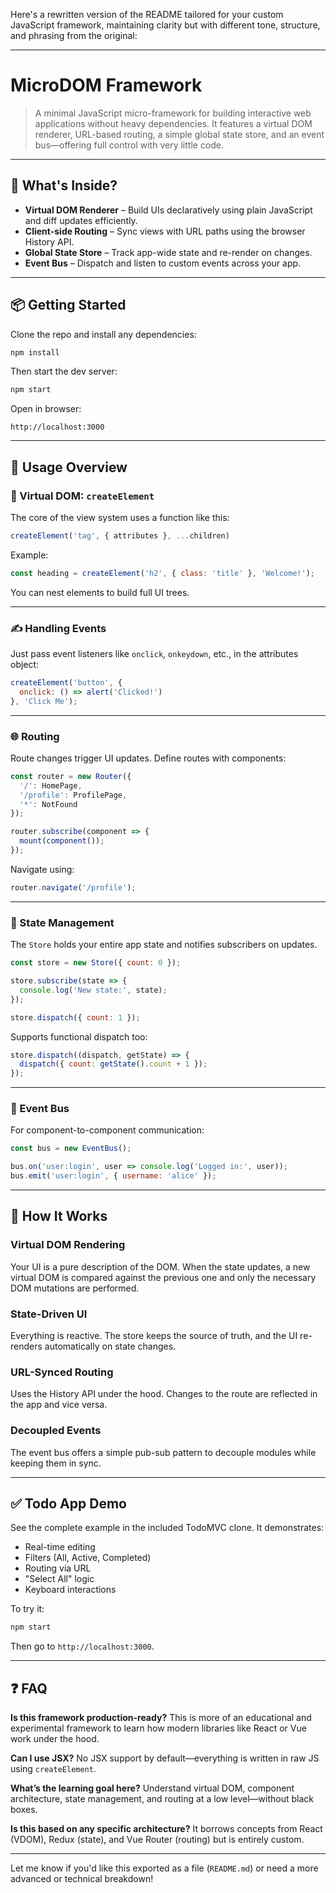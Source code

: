 Here's a rewritten version of the README tailored for your custom JavaScript framework, maintaining clarity but with different tone, structure, and phrasing from the original:

---

# MicroDOM Framework

> A minimal JavaScript micro-framework for building interactive web applications without heavy dependencies. It features a virtual DOM renderer, URL-based routing, a simple global state store, and an event bus—offering full control with very little code.

---

## 🔧 What's Inside?

* **Virtual DOM Renderer** – Build UIs declaratively using plain JavaScript and diff updates efficiently.
* **Client-side Routing** – Sync views with URL paths using the browser History API.
* **Global State Store** – Track app-wide state and re-render on changes.
* **Event Bus** – Dispatch and listen to custom events across your app.

---

## 📦 Getting Started

Clone the repo and install any dependencies:

```bash
npm install
```

Then start the dev server:

```bash
npm start
```

Open in browser:

```
http://localhost:3000
```

---

## 📘 Usage Overview

### 📌 Virtual DOM: `createElement`

The core of the view system uses a function like this:

```js
createElement('tag', { attributes }, ...children)
```

Example:

```js
const heading = createElement('h2', { class: 'title' }, 'Welcome!');
```

You can nest elements to build full UI trees.

---

### ✍️ Handling Events

Just pass event listeners like `onclick`, `onkeydown`, etc., in the attributes object:

```js
createElement('button', {
  onclick: () => alert('Clicked!')
}, 'Click Me');
```

---

### 🌐 Routing

Route changes trigger UI updates. Define routes with components:

```js
const router = new Router({
  '/': HomePage,
  '/profile': ProfilePage,
  '*': NotFound
});

router.subscribe(component => {
  mount(component());
});
```

Navigate using:

```js
router.navigate('/profile');
```

---

### 🔄 State Management

The `Store` holds your entire app state and notifies subscribers on updates.

```js
const store = new Store({ count: 0 });

store.subscribe(state => {
  console.log('New state:', state);
});

store.dispatch({ count: 1 });
```

Supports functional dispatch too:

```js
store.dispatch((dispatch, getState) => {
  dispatch({ count: getState().count + 1 });
});
```

---

### 📡 Event Bus

For component-to-component communication:

```js
const bus = new EventBus();

bus.on('user:login', user => console.log('Logged in:', user));
bus.emit('user:login', { username: 'alice' });
```

---

## 🧠 How It Works

### Virtual DOM Rendering

Your UI is a pure description of the DOM. When the state updates, a new virtual DOM is compared against the previous one and only the necessary DOM mutations are performed.

### State-Driven UI

Everything is reactive. The store keeps the source of truth, and the UI re-renders automatically on state changes.

### URL-Synced Routing

Uses the History API under the hood. Changes to the route are reflected in the app and vice versa.

### Decoupled Events

The event bus offers a simple pub-sub pattern to decouple modules while keeping them in sync.

---

## ✅ Todo App Demo

See the complete example in the included TodoMVC clone. It demonstrates:

* Real-time editing
* Filters (All, Active, Completed)
* Routing via URL
* "Select All" logic
* Keyboard interactions

To try it:

```bash
npm start
```

Then go to `http://localhost:3000`.

---

## ❓ FAQ

**Is this framework production-ready?**
This is more of an educational and experimental framework to learn how modern libraries like React or Vue work under the hood.

**Can I use JSX?**
No JSX support by default—everything is written in raw JS using `createElement`.

**What’s the learning goal here?**
Understand virtual DOM, component architecture, state management, and routing at a low level—without black boxes.

**Is this based on any specific architecture?**
It borrows concepts from React (VDOM), Redux (state), and Vue Router (routing) but is entirely custom.

---

Let me know if you'd like this exported as a file (`README.md`) or need a more advanced or technical breakdown!

